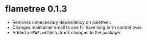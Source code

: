 # flametree 0.1.3

* Removes unnecessary dependency on paletteer.
* Changes maintainer email to one I'll have long term control over.
* Added a `NEWS.md` file to track changes to the package.
